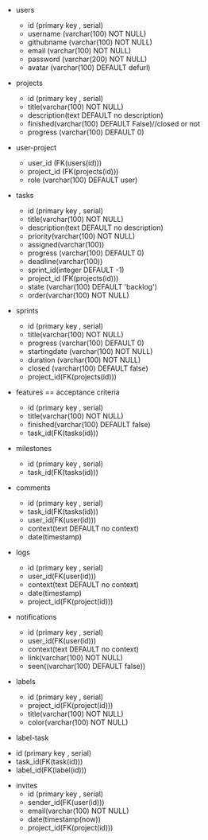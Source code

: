 * users
  - id (primary key , serial)
  - username (varchar(100) NOT NULL)
  - githubname (varchar(100) NOT NULL)
  - email (varchar(100) NOT NULL)
  - password (varchar(200) NOT NULL)
  - avatar (varchar(100) DEFAULT defurl)

* projects
  - id (primary key , serial)
  - title(varchar(100) NOT NULL)
  - description(text DEFAULT no description)
  - finished(varchar(100) DEFAULT False)//closed or not
  - progress (varchar(100) DEFAULT 0)

* user-project
  - user_id (FK(users(id)))
  - project_id (FK(projects(id)))
  - role (varchar(100) DEFAULT user)

* tasks
  - id (primary key , serial)
  - title(varchar(100) NOT NULL)
  - description(text DEFAULT no description)
  - priority(varchar(100) NOT NULL)
  - assigned(varchar(100))
  - progress (varchar(100) DEFAULT 0)
  - deadline(varchar(100))
  - sprint_id(integer DEFAULT -1)
  - project_id (FK(projects(id)))
  - state (varchar(100) DEFAULT 'backlog')
  - order(varchar(100) NOT NULL)

* sprints
  - id (primary key , serial)
  - title(varchar(100) NOT NULL)
  - progress (varchar(100) DEFAULT 0)
  - startingdate (varchar(100) NOT NULL)
  - duration (varchar(100) NOT NULL)
  - closed (varchar(100) DEFAULT false)
  - project_id(FK(projects(id)))

* features == acceptance criteria
  - id (primary key , serial)
  - title(varchar(100) NOT NULL)
  - finished(varchar(100) DEFAULT false)
  - task_id(FK(tasks(id)))

* milestones
  - id (primary key , serial)
  - task_id(FK(tasks(id)))

* comments
  - id (primary key , serial)
  - task_id(FK(tasks(id)))
  - user_id(FK(user(id)))
  - context(text DEFAULT no context)
  - date(timestamp)

* logs
  - id (primary key , serial)
  - user_id(FK(user(id)))
  - context(text DEFAULT no context)
  - date(timestamp)
  - project_id(FK(project(id)))

* notifications
  - id (primary key , serial)
  - user_id(FK(user(id)))
  - context(text DEFAULT no context)
  - link(varchar(100) NOT NULL)
  - seen((varchar(100) DEFAULT false))

* labels
  - id (primary key , serial)
  - project_id(FK(project(id)))
  - title(varchar(100) NOT NULL)
  - color(varchar(100) NOT NULL)
* label-task
- id (primary key , serial)
- task_id(FK(task(id)))
- label_id(FK(label(id)))


* invites
  - id (primary key , serial)
  - sender_id(FK(user(id)))
  - email(varchar(100) NOT NULL)
  - date(timestamp(now))
  - project_id(FK(project(id)))
